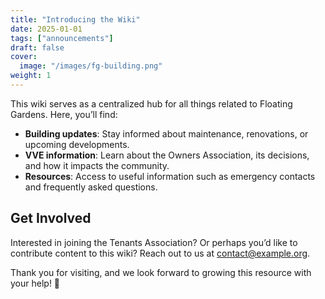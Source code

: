 ```yaml
---
title: "Introducing the Wiki"
date: 2025-01-01
tags: ["announcements"]
draft: false
cover:
  image: "/images/fg-building.png"
weight: 1
---
```


This wiki serves as a centralized hub for all things related to Floating Gardens. 
Here, you’ll find:  
- **Building updates**: Stay informed about maintenance, renovations, or upcoming developments.  
- **VVE information**: Learn about the Owners Association, its decisions, and how it impacts the community.  
- **Resources**: Access to useful information such as emergency contacts and frequently asked questions.

## Get Involved  
Interested in joining the Tenants Association? Or perhaps you’d like to contribute content to this wiki? Reach out to us at contact@example.org.

Thank you for visiting, and we look forward to growing this resource with your help! 🌿